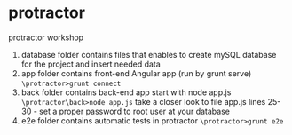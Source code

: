 # protractor
protractor workshop

1. database folder contains files that enables to create mySQL database for the project and insert needed data
2. app folder contains front-end Angular app (run by grunt serve) `\protractor>grunt connect`
3. back folder contains back-end app start with node app.js `\protractor\back>node app.js` take a closer look to file app.js lines 25-30 - set a proper password to root user at your database
4. e2e folder contains automatic tests in protractor `\protractor>grunt e2e`
